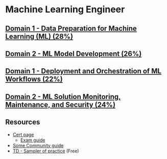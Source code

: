 # Machine Learning Engineer

## [Domain 1 - Data Preparation for Machine Learning (ML) (28%)](Domain1.md)
## [Domain 2 - ML Model Development (26%)](Domain2.md)
## [Domain 1 - Deployment and Orchestration of ML Workflows (22%)](Domain1.md)
## [Domain 2 - ML Solution Monitoring, Maintenance, and Security (24%)](Domain2.md)

## Resources

* [Cert page](https://aws.amazon.com/certification/certified-machine-learning-engineer-associate/)
    * [Exam guide](https://d1.awsstatic.com/training-and-certification/docs-machine-learning-engineer-associate/AWS-Certified-Machine-Learning-Engineer-Associate_Exam-Guide.pdf)
* [Some Community guide](https://community.aws/content/2nrxvbk0uXPUOUbL75mi5PX0mKn/how-to-prepare-for-aws-certified-machine-learning-engineer-associate?lang=en)
* [TD - Sampler of practice](https://portal.tutorialsdojo.com/product/free-aws-certified-machine-learning-engineer-associate-practice-exam-sampler/) (Free)
